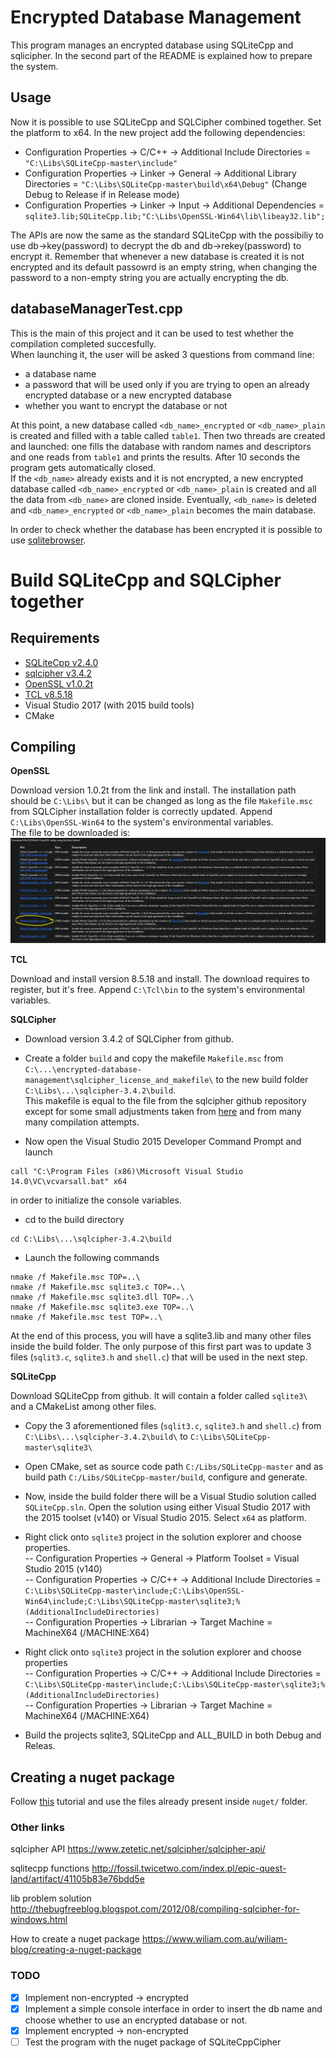 # Encrypted Database Management

This program manages an encrypted database using SQLiteCpp and sqlicipher. In the second part of the README is explained how to prepare the system.

## Usage

Now it is possible to use SQLiteCpp and SQLCipher combined together. Set the platform to x64.
In the new project add the following dependencies:
- Configuration Properties -> C/C++ -> Additional Include Directories = `"C:\Libs\SQLiteCpp-master\include"`  
- Configuration Properties -> Linker -> General -> Additional Library Directories = `"C:\Libs\SQLiteCpp-master\build\x64\Debug"` (Change Debug to Release if in Release mode)
- Configuration Properties -> Linker -> Input -> Additional Dependencies = `sqlite3.lib;SQLiteCpp.lib;"C:\Libs\OpenSSL-Win64\lib\libeay32.lib";`

The APIs are now the same as the standard SQLiteCpp with the possibiliy to use db->key(password) to decrypt the db and db->rekey(password) to encrypt it.
Remember that whenever a new database is created it is not encrypted and its default passowrd is an empty string, when changing the password to a non-empty string you are actually encrypting the db.

## databaseManagerTest.cpp
This is the main of this project and it can be used to test whether the compilation completed succesfully.  
When launching it, the user will be asked 3 questions from command line:  
- a database name
- a password that will be used only if you are trying to open an already encrypted database or a new encrypted database
- whether you want to encrypt the database or not

At this point, a new database called `<db_name>_encrypted` or `<db_name>_plain` is created and filled with a table called `table1`. Then two threads are created and launched: one fills the database with random names and descriptors and one reads from `table1` and prints the results. After 10 seconds the program gets automatically closed.  
If the `<db_name>` already exists and it is not encrypted, a new encrypted database called `<db_name>_encrypted` or `<db_name>_plain` is created and all the data from `<db_name>` are cloned inside. Eventually, `<db_name>` is deleted and `<db_name>_encrypted` or `<db_name>_plain` becomes the main database.

In order to check whether the database has been encrypted it is possible to use [sqlitebrowser](https://sqlitebrowser.org/).

# Build SQLiteCpp and SQLCipher together
## Requirements
* [SQLiteCpp v2.4.0](https://github.com/SRombauts/SQLiteCpp)
* [sqlcipher v3.4.2](https://github.com/sqlcipher/sqlcipher)
* [OpenSSL v1.0.2t](https://slproweb.com/products/Win32OpenSSL.html)
* [TCL v8.5.18](https://www.activestate.com/products/activetcl/downloads/)
* Visual Studio 2017 (with 2015 build tools)
* CMake

## Compiling

**OpenSSL**  

Download version 1.0.2t from the link and install. The installation path should be `C:\Libs\` but it can be changed as long as the file `Makefile.msc` from SQLCipher installation folder is correctly updated. Append `C:\Libs\OpenSSL-Win64` to the system's environmental variables.  
The file to be downloaded is:  
![image](images/openssl_installer.PNG)

**TCL**  

Download and install version 8.5.18 and install. The download requires to register, but it's free. Append `C:\Tcl\bin` to the system's environmental variables.

**SQLCipher**  
- Download version 3.4.2 of SQLCipher from github. 

- Create a folder `build` and copy the makefile `Makefile.msc` from `C:\...\encrypted-database-management\sqlcipher_license_and_makefile\` to the new build folder `C:\Libs\...\sqlcipher-3.4.2\build`.  
This makefile is equal to the file from the sqlcipher github repository except for some small adjustments taken from [here](https://github.com/sqlitebrowser/sqlitebrowser/wiki/Win64-setup-%E2%80%94-Compiling-SQLCipher) and from many many compilation attempts.

- Now open the Visual Studio 2015 Developer Command Prompt and launch  
```
call "C:\Program Files (x86)\Microsoft Visual Studio 14.0\VC\vcvarsall.bat" x64
```
in order to initialize the console variables.

- cd to the build directory   
```
cd C:\Libs\...\sqlcipher-3.4.2\build
```

- Launch the following commands  
```
nmake /f Makefile.msc TOP=..\  
nmake /f Makefile.msc sqlite3.c TOP=..\  
nmake /f Makefile.msc sqlite3.dll TOP=..\  
nmake /f Makefile.msc sqlite3.exe TOP=..\  
nmake /f Makefile.msc test TOP=..\  
```
At the end of this process, you will have a sqlite3.lib and many other files inside the build folder. The only purpose of this first part was to update 3 files (`sqlit3.c`, `sqlite3.h` and `shell.c`) that will be used in the next step.

**SQLiteCpp**

Download SQLiteCpp from github. It will contain a folder called `sqlite3\` and a CMakeList among other files.  

- Copy the 3 aforementioned files (`sqlit3.c`, `sqlite3.h` and `shell.c`) from `C:\Libs\...\sqlcipher-3.4.2\build\` to `C:\Libs\SQLiteCpp-master\sqlite3\`

- Open CMake, set as source code path `C:/Libs/SQLiteCpp-master` and as build path `C:/Libs/SQLiteCpp-master/build`, configure and generate.

- Now, inside the build folder there will be a Visual Studio solution called `SQLiteCpp.sln`. Open the solution using either Visual Studio 2017 with the 2015 toolset (v140) or Visual Studio 2015. Select `x64` as platform.

- Right click onto `sqlite3` project in the solution explorer and choose properties.  
--  Configuration Properties -> General -> Platform Toolset = Visual Studio 2015 (v140)  
--  Configuration Properties -> C/C++ -> Additional Include Directories = `C:\Libs\SQLiteCpp-master\include;C:\Libs\OpenSSL-Win64\include;C:\Libs\SQLiteCpp-master\sqlite3;%(AdditionalIncludeDirectories)`  
-- Configuration Properties -> Librarian -> Target Machine = MachineX64 (/MACHINE:X64)

- Right click onto `sqlite3` project in the solution explorer and choose properties  
--  Configuration Properties -> C/C++ -> Additional Include Directories = `C:\Libs\SQLiteCpp-master\include;C:\Libs\SQLiteCpp-master\sqlite3;%(AdditionalIncludeDirectories)`  
--  Configuration Properties -> Librarian -> Target Machine = MachineX64 (/MACHINE:X64)  

- Build the projects sqlite3, SQLiteCpp and ALL_BUILD in both Debug and Releas.

## Creating a nuget package
Follow [this](https://www.wiliam.com.au/wiliam-blog/creating-a-nuget-package) tutorial and use the files already present inside `nuget/` folder.

### Other links
sqlcipher API https://www.zetetic.net/sqlcipher/sqlcipher-api/ 

sqlitecpp functions http://fossil.twicetwo.com/index.pl/epic-quest-land/artifact/41105b83e76bdd5e 

lib problem solution http://thebugfreeblog.blogspot.com/2012/08/compiling-sqlcipher-for-windows.html  

How to create a nuget package https://www.wiliam.com.au/wiliam-blog/creating-a-nuget-package

### TODO
- [x] Implement non-encrypted -> encrypted
- [x] Implement a simple console interface in order to insert the db name and choose whether to use an encrypted database or not.
- [x] Implement encrypted -> non-encrypted
- [ ] Test the program with the nuget package of SQLiteCppCipher